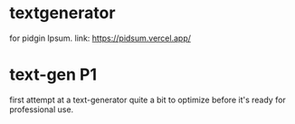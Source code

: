 # textgenerator 
for pidgin Ipsum. link: https://pidsum.vercel.app/

# text-gen P1
first attempt at a text-generator quite a bit to optimize before it's ready for professional use.
